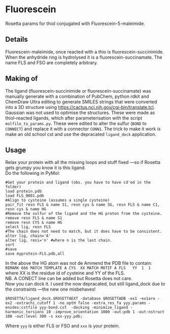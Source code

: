 # Fluorescein
Rosetta params for thiol conjugated with Fluorescein-5-maleimide.

## Details
Fluorescein-maleimide, once reacted with a thio is fluorescein-succinimide. When the anhydride ring is hydrolysed it is a fluorescein-succinamate. The name FLS and FSO are completely arbitrary.

## Making of
The ligand (fluorescein-succinimide or fluorescein-succinamate) was manually generate with a combination of PubChem, python rdkit and ChemDraw Ultra editing to generate SMILES strings that were converted into a 3D structure using https://cactus.nci.nih.gov/cgi-bin/translate.tcl. Gaussian was not used to optimise the structures.
These were made as thiol-reacted ligands, which after parameterisation with the script `molfile_to_params.py`.
These were edited to alter the sulfur (`BOND` to `CONNECT`) and replace it with a connector `CONN1`.
The trick to make it work is make an old school cst and use the depracated `ligand_dock` application.

## Usage
Relax your protein with all the missing loops and stuff fixed —so if Rosetta gets grumpy you know it is this ligand.    
Do the following in PyMol:     

	#Get your protein and ligand (obs. you have to have cd'ed in the folder)
	load protein.pdb
	load FLS_0001.pdb
	#Align to cysteine (assumes a single cysteine)
	pair_fit resn FLS & name S1, resn cys & name SG, resn FLS & name C1, resn cys & name HG
	#Remove the sulfur of the ligand and the HG proton from the cysteine.
	remove resn FLS & name S1
	remove resn CYS & name HG
	select lig, resn FLS
	#The chain does not need to match, but it does have to be consistent.
	alter lig, chain='A'
	alter lig, resi='n' #where n is the last chain.
	sort
	#save
	save myprotein-FLS.pdb,all

In the above the HG atom was not de
Ammend the PDB file to contain: `REMARK 666 MATCH TEMPLATE A CYS  XX MATCH MOTIF A FLS   YY  1  1 `
where XX is the residue id of cysteine and YY of the FLS.     
NB. A CONECT line can be added but Rosetta does not care.     
Now you can dock it. I used the now depracated, but still ligand_dock due to the constraints —the new one misbehaves!  

	$ROSETTA/ligand_dock.$ROSETTAEXT -database $ROSETTADB -ex1 -ex1aro -ex2 -extrachi_cutoff 1 -no_optH false -extra_res_fa yyy.params -enzdes:cstfile yyy-bond.cst  -docking -minimize_ligand -harmonic_torsions 10 -improve_orientation 1000 -out:pdb 1 -out:nstruct 100 -out:level 300 -s xxx-yyy.pdb;

Where `yyy` is either FLS or FSO and `xxx` is your protein.
	
	


